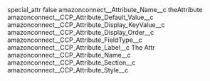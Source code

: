 <?xml version="1.0" encoding="UTF-8"?>
<CustomMetadata xmlns="http://soap.sforce.com/2006/04/metadata" xmlns:xsi="http://www.w3.org/2001/XMLSchema-instance" xmlns:xsd="http://www.w3.org/2001/XMLSchema">
    <label>special_attr</label>
    <protected>false</protected>
    <values>
        <field>amazonconnect__Attribute_Name__c</field>
        <value xsi:type="xsd:string">theAttribute</value>
    </values>
    <values>
        <field>amazonconnect__CCP_Attribute_Default_Value__c</field>
        <value xsi:nil="true"/>
    </values>
    <values>
        <field>amazonconnect__CCP_Attribute_Display_KeyValue__c</field>
        <value xsi:nil="true"/>
    </values>
    <values>
        <field>amazonconnect__CCP_Attribute_Display_Order__c</field>
        <value xsi:nil="true"/>
    </values>
    <values>
        <field>amazonconnect__CCP_Attribute_FieldType__c</field>
        <value xsi:nil="true"/>
    </values>
    <values>
        <field>amazonconnect__CCP_Attribute_Label__c</field>
        <value xsi:type="xsd:string">The Attr</value>
    </values>
    <values>
        <field>amazonconnect__CCP_Attribute_Name__c</field>
        <value xsi:nil="true"/>
    </values>
    <values>
        <field>amazonconnect__CCP_Attribute_Section__c</field>
        <value xsi:nil="true"/>
    </values>
    <values>
        <field>amazonconnect__CCP_Attribute_Style__c</field>
        <value xsi:nil="true"/>
    </values>
</CustomMetadata>
